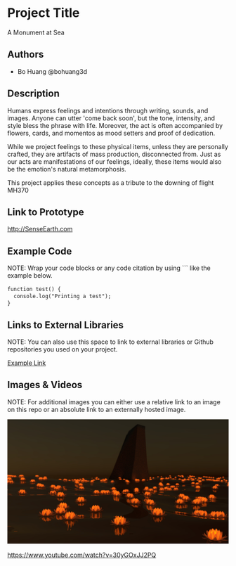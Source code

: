# Project Title
A Monument at Sea

## Authors
- Bo Huang @bohuang3d

## Description
Humans express feelings and intentions through writing, sounds, and images. Anyone can utter 'come back soon', but the tone, intensity, and style bless the phrase with life. Moreover, the act is often accompanied by flowers, cards, and momentos as mood setters and proof of dedication.

While we project feelings to these physical items, unless they are personally crafted, they are artifacts of mass production, disconnected from. Just as our acts are manifestations of our feelings, ideally, these items would also be the emotion's natural metamorphosis.

This project applies these concepts as a tribute to the downing of flight MH370


## Link to Prototype
http://SenseEarth.com


## Example Code
NOTE: Wrap your code blocks or any code citation by using ``` like the example below.
```
function test() {
  console.log("Printing a test");
}
```
## Links to External Libraries
 NOTE: You can also use this space to link to external libraries or Github repositories you used on your project.

[Example Link](http://www.google.com "Example Link")

## Images & Videos
NOTE: For additional images you can either use a relative link to an image on this repo or an absolute link to an externally hosted image.

![Example Image](project_images/cover.jpg?raw=true "Example Image")

https://www.youtube.com/watch?v=30yGOxJJ2PQ
